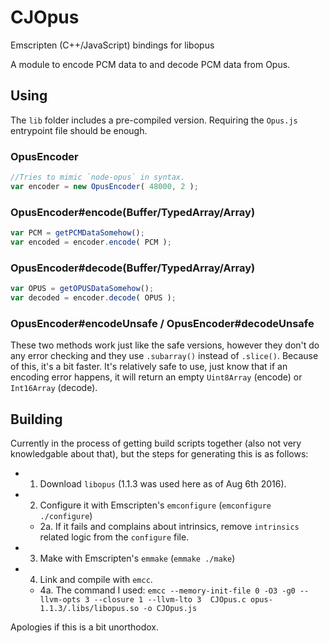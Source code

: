 # CJOpus
Emscripten (C++/JavaScript) bindings for libopus

A module to encode PCM data to and decode PCM data from Opus.

## Using

The `lib` folder includes a pre-compiled version. Requiring the `Opus.js` entrypoint file should be enough.

### OpusEncoder

```js
//Tries to mimic `node-opus` in syntax.
var encoder = new OpusEncoder( 48000, 2 );
```

### OpusEncoder#encode(Buffer/TypedArray/Array)

```js
var PCM = getPCMDataSomehow();
var encoded = encoder.encode( PCM );
```

### OpusEncoder#decode(Buffer/TypedArray/Array)

```js
var OPUS = getOPUSDataSomehow();
var decoded = encoder.decode( OPUS );
```

### OpusEncoder#encodeUnsafe / OpusEncoder#decodeUnsafe

These two methods work just like the safe versions, however they don't do any error checking and they use `.subarray()` instead of `.slice()`. Because of this, it's a bit faster. It's relatively safe to use, just know that if an encoding error happens, it will return an empty `Uint8Array` (encode) or `Int16Array` (decode).

## Building

Currently in the process of getting build scripts together (also not very knowledgable about that), but the steps for generating this is as follows:

* 1. Download `libopus` (1.1.3 was used here as of Aug 6th 2016).
* 2. Configure it with Emscripten's `emconfigure` (`emconfigure ./configure`)
  * 2a. If it fails and complains about intrinsics, remove `intrinsics` related logic from the `configure` file.
* 3. Make with Emscripten's `emmake` (`emmake ./make`)
* 4. Link and compile with `emcc`.
  * 4a. The command I used: `emcc --memory-init-file 0 -O3 -g0 --llvm-opts 3 --closure 1 --llvm-lto 3  CJOpus.c opus-1.1.3/.libs/libopus.so -o CJOpus.js`

Apologies if this is a bit unorthodox.
